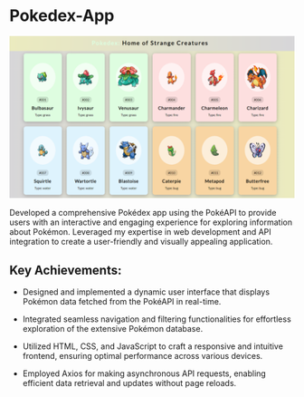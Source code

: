 # Pokedex-App

![design](/images/design.png)

Developed a comprehensive Pokédex app using the PokéAPI to provide users with an interactive and engaging experience for exploring information about Pokémon. Leveraged my expertise in web development and API integration to create a user-friendly and visually appealing application.

## Key Achievements:

- Designed and implemented a dynamic user interface that displays Pokémon data fetched from the PokéAPI in real-time.

- Integrated seamless navigation and filtering functionalities for effortless exploration of the extensive Pokémon database.

- Utilized HTML, CSS, and JavaScript to craft a responsive and intuitive frontend, ensuring optimal performance across various devices.

- Employed Axios for making asynchronous API requests, enabling efficient data retrieval and updates without page reloads.
